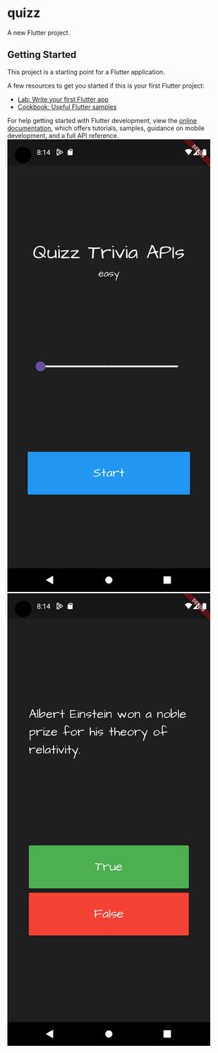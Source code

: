 # quizz

A new Flutter project.

## Getting Started

This project is a starting point for a Flutter application.

A few resources to get you started if this is your first Flutter project:

- [Lab: Write your first Flutter app](https://docs.flutter.dev/get-started/codelab)
- [Cookbook: Useful Flutter samples](https://docs.flutter.dev/cookbook)

For help getting started with Flutter development, view the
[online documentation](https://docs.flutter.dev/), which offers tutorials,
samples, guidance on mobile development, and a full API reference.
![image alt](https://github.com/deepakkalwankar/quizz-flutter-app/blob/490f89f0680b2e962bf43df2f3e55b667a28e8b6/Screenshot_1749480243.png)
![image alt](https://github.com/deepakkalwankar/quizz-flutter-app/blob/96a132d49051bbac913c3a4b1ee08f7e1bf9cb4b/Screenshot_1749480258.png)
